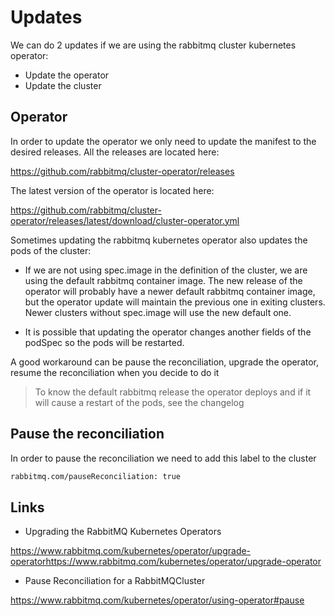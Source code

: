 # Updates

We can do 2 updates if we are using the rabbitmq cluster kubernetes operator:

- Update the operator
- Update the cluster

## Operator

In order to update the operator we only need to update the manifest to the desired releases. All the releases are located here:

<https://github.com/rabbitmq/cluster-operator/releases>

The latest version of the operator is located here:

<https://github.com/rabbitmq/cluster-operator/releases/latest/download/cluster-operator.yml>

Sometimes updating the rabbitmq kubernetes operator also updates the pods of the cluster:

- If we are not using spec.image in the definition of the cluster, we are using the default rabbitmq container image. The new release of the operator will probably have a newer default rabbitmq container image, but the operator update will maintain the previous one in exiting clusters. Newer clusters without spec.image will use the new default one.

- It is possible that updating the operator changes another fields of the podSpec so the pods will be restarted.

A good workaround can be pause the reconciliation, upgrade the operator, resume the reconciliation when you decide to do it

> To know the default rabbitmq release the operator deploys and if it will cause a restart of the pods, see the changelog

## Pause the reconciliation

In order to pause the reconciliation we need to add this label to the cluster

```txt
rabbitmq.com/pauseReconciliation: true
```

## Links

- Upgrading the RabbitMQ Kubernetes Operators

<https://www.rabbitmq.com/kubernetes/operator/upgrade-operatorhttps://www.rabbitmq.com/kubernetes/operator/upgrade-operator>

- Pause Reconciliation for a RabbitMQCluster

<https://www.rabbitmq.com/kubernetes/operator/using-operator#pause>

